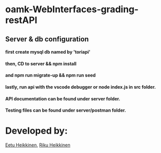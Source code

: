 # oamk-WebInterfaces-grading-restAPI

## Server & db configuration

#### first create mysql db named by 'toriapi'
#### then,  CD to server && npm install
#### and  npm run migrate-up && npm run seed
#### lastly, run api with the vscode debugger or node index.js in src folder.


#### API documentation can be found under server folder.

#### Testing files can be found under server/postman folder.

# Developed by:
  [Eetu Heikkinen](https://github.com/EetuHei),
  [Riku Heikkinen](https://github.com/RikuHei)
  
